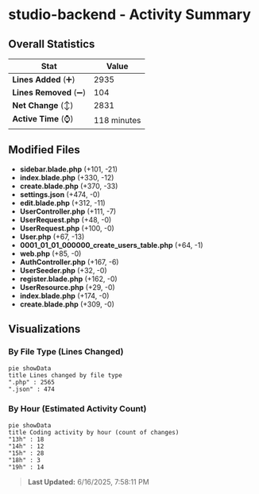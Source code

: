 # studio-backend - Activity Summary 

## Overall Statistics

| Stat                   | Value                                                             |
| ---------------------- | ----------------------------------------------------------------- |
| **Lines Added** (➕)   | 2935                                          |
| **Lines Removed** (➖) | 104                                        |
| **Net Change** (↕)    | 2831                |
| **Active Time** (⌚)   | 118 minutes |


## Modified Files
- **sidebar.blade.php** (+101, -21)
- **index.blade.php** (+330, -12)
- **create.blade.php** (+370, -33)
- **settings.json** (+474, -0)
- **edit.blade.php** (+312, -11)
- **UserController.php** (+111, -7)
- **UserRequest.php** (+48, -0)
- **UserRequest.php** (+100, -0)
- **User.php** (+67, -13)
- **0001_01_01_000000_create_users_table.php** (+64, -1)
- **web.php** (+85, -0)
- **AuthController.php** (+167, -6)
- **UserSeeder.php** (+32, -0)
- **register.blade.php** (+162, -0)
- **UserResource.php** (+29, -0)
- **index.blade.php** (+174, -0)
- **create.blade.php** (+309, -0)

## Visualizations

### By File Type (Lines Changed)

```mermaid
pie showData
title Lines changed by file type
".php" : 2565
".json" : 474
```

### By Hour (Estimated Activity Count)

```mermaid
pie showData
title Coding activity by hour (count of changes)
"13h" : 18
"14h" : 12
"15h" : 28
"18h" : 3
"19h" : 14
```


> **Last Updated:** 6/16/2025, 7:58:11 PM